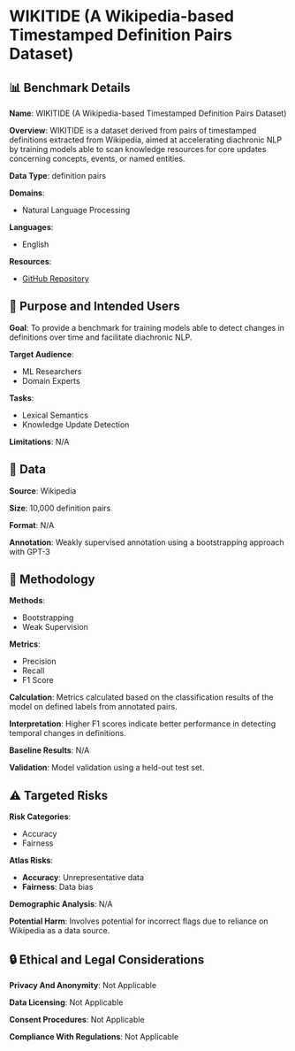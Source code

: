 # WIKITIDE (A Wikipedia-based Timestamped Definition Pairs Dataset)

## 📊 Benchmark Details

**Name**: WIKITIDE (A Wikipedia-based Timestamped Definition Pairs Dataset)

**Overview**: WIKITIDE is a dataset derived from pairs of timestamped definitions extracted from Wikipedia, aimed at accelerating diachronic NLP by training models able to scan knowledge resources for core updates concerning concepts, events, or named entities.

**Data Type**: definition pairs

**Domains**:
- Natural Language Processing

**Languages**:
- English

**Resources**:
- [GitHub Repository](https://github.com/hsuvas/wikitide)

## 🎯 Purpose and Intended Users

**Goal**: To provide a benchmark for training models able to detect changes in definitions over time and facilitate diachronic NLP.

**Target Audience**:
- ML Researchers
- Domain Experts

**Tasks**:
- Lexical Semantics
- Knowledge Update Detection

**Limitations**: N/A

## 💾 Data

**Source**: Wikipedia

**Size**: 10,000 definition pairs

**Format**: N/A

**Annotation**: Weakly supervised annotation using a bootstrapping approach with GPT-3

## 🔬 Methodology

**Methods**:
- Bootstrapping
- Weak Supervision

**Metrics**:
- Precision
- Recall
- F1 Score

**Calculation**: Metrics calculated based on the classification results of the model on defined labels from annotated pairs.

**Interpretation**: Higher F1 scores indicate better performance in detecting temporal changes in definitions.

**Baseline Results**: N/A

**Validation**: Model validation using a held-out test set.

## ⚠️ Targeted Risks

**Risk Categories**:
- Accuracy
- Fairness

**Atlas Risks**:
- **Accuracy**: Unrepresentative data
- **Fairness**: Data bias

**Demographic Analysis**: N/A

**Potential Harm**: Involves potential for incorrect flags due to reliance on Wikipedia as a data source.

## 🔒 Ethical and Legal Considerations

**Privacy And Anonymity**: Not Applicable

**Data Licensing**: Not Applicable

**Consent Procedures**: Not Applicable

**Compliance With Regulations**: Not Applicable
